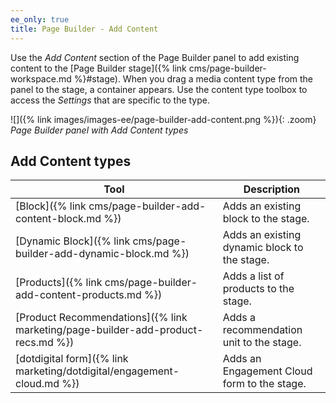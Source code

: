 ```yaml
---
ee_only: true
title: Page Builder - Add Content
---
```


Use the _Add Content_ section of the Page Builder panel to add existing content to the [Page Builder stage]({% link cms/page-builder-workspace.md %}#stage). When you drag a media content type from the panel to the stage, a container appears. Use the content type toolbox to access the _Settings_ that are specific to the type.

![]({% link images/images-ee/page-builder-add-content.png %}){: .zoom}
_Page Builder panel with Add Content types_

## Add Content types

| Tool                                                             | Description                                  |
| ---------------------------------------------------------------- | -------------------------------------------- |
| [Block]({% link cms/page-builder-add-content-block.md %})        | Adds an existing block to the stage.         |
| [Dynamic Block]({% link cms/page-builder-add-dynamic-block.md %}) | Adds an existing dynamic block to the stage. |
| [Products]({% link cms/page-builder-add-content-products.md %})   | Adds a list of products to the stage.        |
| [Product Recommendations]({% link marketing/page-builder-add-product-recs.md %}) | Adds a recommendation unit to the stage. |
| [dotdigital form]({% link marketing/dotdigital/engagement-cloud.md %}) | Adds an Engagement Cloud form to the stage. |
